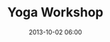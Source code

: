 ---
date: 2013-10-02 06:00
hour: 6:00 – 7:00 am
title: Yoga Workshop 
name: Provided by University of Pittsburgh Medical Center
company:
categories: day1
expand:
---